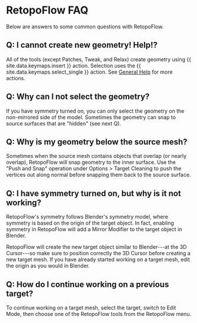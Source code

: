 # RetopoFlow FAQ

Below are answers to some common questions with RetopoFlow.


## Q: I cannot create new geometry!  Help!?

All of the tools (except Patches, Tweak, and Relax) create geometry using {{ site.data.keymaps.insert }} action.
Selection uses the {{ site.data.keymaps.select_single }} action.
See [General Help](general.md) for more actions.


## Q: Why can I not select the geometry?

If you have symmetry turned on, you can only select the geometry on the non-mirrored side of the model.
Sometimes the geometry can snap to source surfaces that are "hidden" (see next Q).


## Q: Why is my geometry below the source mesh?

Sometimes when the source mesh contains objects that overlap (or nearly overlap), RetopoFlow will snap geometry to the inner surface.
Use the "Push and Snap" operation under Options > Target Cleaning to push the vertices out along normal before snapping them back to the source surface.


## Q: I have symmetry turned on, but why is it not working?

RetopoFlow's symmetry follows Blender's symmetry model, where symmetry is based on the origin of the target object.
In fact, enabling symmetry in RetopoFlow will add a Mirror Modifier to the target object in Blender.

RetopoFlow will create the new target object similar to Blender---at the 3D Cursor---so make sure to position correctly the 3D Cursor before creating a new target mesh.
If you have already started working on a target mesh, edit the origin as you would in Blender.


## Q: How do I continue working on a previous target?

To continue working on a target mesh, select the target, switch to Edit Mode, then choose one of the RetopoFlow tools from the RetopoFlow menu.

